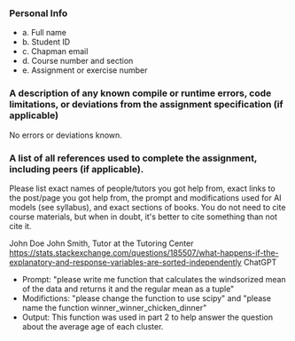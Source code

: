 ### Personal Info
<ul>
<li>a. Full	name</li>
<li>b. Student	ID</li>
<li>c. Chapman	email</li>
<li>d. Course	number	and	section</li>
<li>e. Assignment	or	exercise	number</li>
</ul>

### A	description	of	any	known	compile	or	runtime	errors,	code	limitations,	or	deviations from	the	assignment	specification (if	applicable)

No errors or deviations known.

### A	list of	all	references	used	to	complete	the	assignment,	including	peers	(if	applicable).

Please list exact names of people/tutors you got help from, exact links to the post/page you got help from, the prompt and modifications used for AI models (see syllabus), and exact sections of books. You do not need to cite course materials, but when in doubt, it's better to cite something than not cite it.


John Doe
John Smith, Tutor at the Tutoring Center
https://stats.stackexchange.com/questions/185507/what-happens-if-the-explanatory-and-response-variables-are-sorted-independently
ChatGPT
- Prompt: "please write me function that calculates the windsorized mean of the data and returns it and the regular mean as a tuple"
- Modifictions: "please change the function to use scipy" and "please name the function winner_winner_chicken_dinner"
- Output: This function was used in part 2 to help answer the question about the average age of each cluster.
